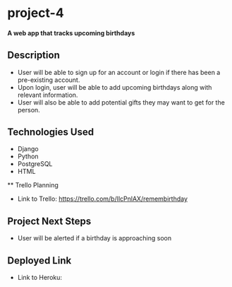 # project-4


#### A web app that tracks upcoming birthdays


## Description
* User will be able to sign up for an account or login if there has been a pre-existing account.
* Upon login, user will be able to add upcoming birthdays along with relevant information.
* User will also be able to add potential gifts they may want to get for the person.


## <a name="technologiesused"></a>Technologies Used
* Django
* Python
* PostgreSQL
* HTML


** Trello Planning
* Link to Trello: https://trello.com/b/IlcPnlAX/remembirthday


## Project Next Steps
* User will be alerted if a birthday is approaching soon


## Deployed Link
* Link to Heroku: 
